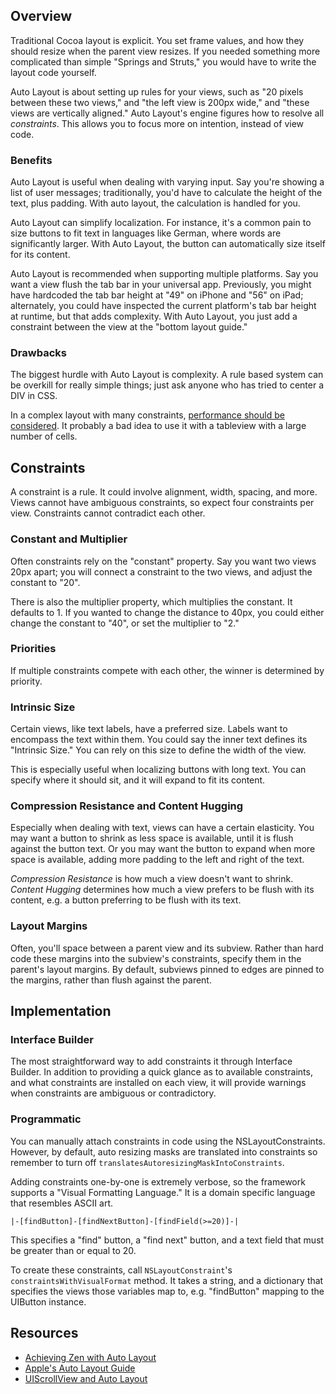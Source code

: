 ## Overview

Traditional Cocoa layout is explicit. You set frame values, and how they should resize when the parent view resizes. If you needed something more complicated than simple "Springs and Struts," you would have to write the layout code yourself.

Auto Layout is about setting up rules for your views, such as "20 pixels between these two views," and "the left view is 200px wide," and "these views are vertically aligned." Auto Layout's engine figures how to resolve all *constraints*. This allows you to focus more on intention, instead of view code.

### Benefits

Auto Layout is useful when dealing with varying input. Say you're showing a list of user messages; traditionally, you'd have to calculate the height of the text, plus padding. With auto layout, the calculation is handled for you.

Auto Layout can simplify localization. For instance, it's a common pain to size buttons to fit text in languages like German, where words are significantly larger. With Auto Layout, the button can automatically size itself for its content.

Auto Layout is recommended when supporting multiple platforms. Say you want a view flush the tab bar in your universal app. Previously, you might have hardcoded the tab bar height at "49" on iPhone and "56" on iPad; alternately, you could have inspected the current platform's tab bar height at runtime, but that adds complexity. With Auto Layout, you just add a constraint between the view at the "bottom layout guide."

### Drawbacks

The biggest hurdle with Auto Layout is complexity. A rule based system can be overkill for really simple things; just ask anyone who has tried to center a DIV in CSS.

In a complex layout with many constraints, [performance should be considered](http://floriankugler.com/blog/2013/4/21/auto-layout-performance-on-ios). It probably a bad idea to use it with a tableview with a large number of cells.

## Constraints

A constraint is a rule. It could involve alignment, width, spacing, and more. Views cannot have ambiguous constraints, so expect four constraints per view. Constraints cannot contradict each other.

### Constant and Multiplier

Often constraints rely on the "constant" property. Say you want two views 20px apart; you will connect a constraint to the two views, and adjust the constant to "20".

There is also the multiplier property, which multiplies the constant. It defaults to 1. If you wanted to change the distance to 40px, you could either change the constant to "40", or set the multiplier to "2."

### Priorities

If multiple constraints compete with each other, the winner is determined by priority.

### Intrinsic Size

Certain views, like text labels, have a preferred size. Labels want to encompass the text within them. You could say the inner text defines its "Intrinsic Size." You can rely on this size to define the width of the view.

This is especially useful when localizing buttons with long text. You can specify where it should sit, and it will expand to fit its content.

### Compression Resistance and Content Hugging

Especially when dealing with text, views can have a certain elasticity. You may want a button to shrink as less space is available, until it is flush against the button text. Or you may want the button to expand when more space is available, adding more padding to the left and right of the text.

*Compression Resistance* is how much a view doesn't want to shrink. *Content Hugging* determines how much a view prefers to be flush with its content, e.g. a button preferring to be flush with its text.

### Layout Margins

Often, you'll space between a parent view and its subview. Rather than hard code these margins into the subview's constraints, specify them in the parent's layout margins. By default, subviews pinned to edges are pinned to the margins, rather than flush against the parent.

## Implementation

### Interface Builder

The most straightforward way to add constraints it through Interface Builder. In addition to providing a quick glance as to available constraints, and what constraints are installed on each view, it will provide warnings when constraints are ambiguous or contradictory.

### Programmatic

You can manually attach constraints in code using the NSLayoutConstraints. However, by default, auto resizing masks are translated into constraints so remember to turn off `translatesAutoresizingMaskIntoConstraints`.

Adding constraints one-by-one is extremely verbose, so the framework supports a "Visual Formatting Language." It is a domain specific language that resembles ASCII art. 

```
|-[findButton]-[findNextButton]-[findField(>=20)]-|
```

This specifies a "find" button, a "find next" button, and a text field that must be greater than or equal to 20.

To create these constraints, call `NSLayoutConstraint`'s `constraintsWithVisualFormat` method. It takes a string, and a dictionary that specifies the views those variables map to, e.g. "findButton" mapping to the UIButton instance.

## Resources

* [Achieving Zen with Auto Layout](http://vimeopro.com/360conferences/360idev-2013/video/75232527)
* [Apple's Auto Layout Guide](https://developer.apple.com/library/ios/documentation/userexperience/conceptual/AutolayoutPG/Introduction/Introduction.html)
* [UIScrollView and Auto Layout](https://developer.apple.com/library/ios/technotes/tn2154/_index.html)

